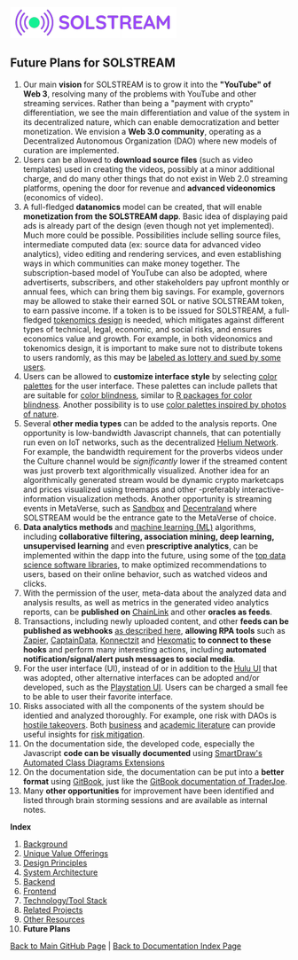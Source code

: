 ![Logo](./img/logo.png) 

## Future Plans for SOLSTREAM

1. Our main **vision** for SOLSTREAM is to grow it into the **"YouTube" of Web 3**, resolving many of the problems with YouTube and other streaming services. Rather than being a "payment with crypto" differentiation, we see the main differentiation and value of the system in its decentralized nature, which can enable democratization and better monetization. We envision a **Web 3.0 community**, operating as a Decentralized Autonomous Organization (DAO) where new models of curation are implemented. 
2. Users can be allowed to **download source files** (such as video templates) used in creating the videos,  possibly at a minor additional charge, and do many other things that do not exist in Web 2.0 streaming platforms, opening the door for revenue and **advanced videonomics** (economics of video).
3. A full-fledged **datanomics** model can be created, that will enable **monetization from the SOLSTREAM dapp**. Basic idea of displaying paid ads is already part of the design (even though not yet implemented). Much more could be possible. Possibilities include selling source files, intermediate computed data (ex: source data for advanced video analytics), video editing and rendering services, and even establishing ways in which communities can make money together. The subscription-based model of YouTube can also be adopted, where advertiserts, subscribers, and other stakeholders pay upfront monthly or annual fees, which can bring them big savings. For example, governors may be allowed to stake their earned SOL or native SOLSTREAM token, to earn passive income. If a token is to be issued for SOLSTREAM, a full-fledged [tokenomics design](https://maxyampolsky.medium.com/how-to-design-tokenomics-for-your-cryptocurrency-the-basics-of-creating-your-token-9a0375cb9479) is needed, which mitigates against different types of technical, legal, economic, and social risks, and ensures economics value and growth. For example, in both videonomics and tokenomics design, it is important to make sure not to distribute tokens to users randomly, as this may be [labeled as lottery and sued by some users](https://cryptobriefing.com/a-guy-put-10-ethereum-defi-app/).
4. Users can be allowed to **customize interface style** by selecting [color palettes](https://www.crazyegg.com/blog/website-color-palettes/) for the user interface. These palettes can include pallets that are suitable for [color blindness](https://www.color-blindness.com/), similar to [R packages for color blindness](https://www.datanovia.com/en/blog/top-r-color-palettes-to-know-for-great-data-visualization/). Another possibility is to use [color palettes inspired by photos of nature](https://sarahrenaeclark.com/color-palettes/).
5. Several **other media types** can be added to the analysis reports. One opportunity is low-bandwidth Javascript channels, that can potentially run even on IoT networks, such as the decentralized [Helium Network](https://www.helium.com/). For example, the bandwidth requirement for the proverbs videos under the Culture channel would be _significantly_ lower if the streamed content was just proverb text algorithmically visualized. Another idea for an algorithmically generated stream would be dynamic crypto marketcaps and prices visualized using treemaps and other -preferably interactive- information visualization methods. Another opportunity is streaming events in MetaVerse, such as [Sandbox](https://www.sandbox.game/en/) and [Decentraland](https://decentraland.org/) where SOLSTREAM would be the entrance gate to the MetaVerse of choice.
6. **Data analytics methods** and [machine learning (ML)](https://www.coursera.org/collections/machine-learning) algorithms, including **collaborative filtering, association mining, deep learning, unsupervised learning** and even **prescriptive analytics**, can be implemented within the dapp into the future, using some of the [top data science software libraries](https://towardsdatascience.com/8-booming-data-science-libraries-you-must-watch-out-in-2022-cec2dbb42437), to make optimized recommendations to users, based on their online behavior, such as watched videos and clicks.
7. With the permission of the user, meta-data about the analyzed data and analysis results, as well as metrics in the generated video analytics reports, can be **published on** [ChainLink](https://chain.link) and other **oracles as feeds**.  
8. Transactions, including newly uploaded content, and other **feeds can be published as webhooks** [as described here](https://www.youtube.com/watch?v=41NOoEz3Tzc), **allowing RPA tools** such as [Zapier](https://zapier.com/), [CaptainData](https://app.captaindata.co), [Konnectzit](https://app.konnectzit.com) and [Hexomatic](https://hexomatic.com) **to connect to these hooks** and perform many interesting actions, including **automated notification/signal/alert push messages to social media**.
9. For the user interface (UI), instead of or in addition to the [Hulu UI](https://www.youtube.com/watch?v=MqDlsjc8GLo) that was adopted, other alternative interfaces can be adopted and/or developed, such as the [Playstation UI](https://www.youtube.com/results?search_query=playstation+clone+with+react). Users can be charged a small fee to be able to user their favorite interface.
10. Risks associated with all the components of the system should be identied and analyzed thoroughly. For example, one risk with DAOs is [hostile takeovers](https://www.theblockcrypto.com/post/134180/build-finance-dao-suffers-hostile-governance-takeover-loses-470000). Both [business](https://www.google.com/search?channel=trow5&client=firefox-b-d&q=risks+for+blockchain+projects) and [academic literature](https://scholar.google.ae/scholar?as_ylo=2018&q=risk+mitigation+in+blockchain+projects&hl=en&as_sdt=0,5&as_vis=1) can provide useful insights for [risk mitigation](https://www.simplilearn.com/what-is-risk-mitigation-article).
11. On the documentation side, the developed code, especially the Javascript **code can be visually documented** using [SmartDraw's Automated Class Diagrams Extensions](htpps://www.smartdraw.com/developers/extensions/class-diagram.htm)
12. On the documentation side, the documentation can be put into a **better format** using [GitBook](https://gitbook.com), just like the [GitBook documentation of TraderJoe](https://docs.traderjoexyz.com/main/welcome/master).
13. Many **other opportunities** for improvement have been identified and listed through brain storming sessions and are available as internal notes.


**Index**

1. [Background](Background.md)
2. [Unique Value Offerings](UniqueValueOfferings.md)
3. [Design Principles](DesignPrinciples.md)
4. [System Architecture](SystemArchitecture.md)
5. [Backend](Backend.md)
6. [Frontend](Frontend.md)
7. [Technology/Tool Stack](TechnologyStack.md)
8. [Related Projects](RelatedProjects.md)
9. [Other Resources](OtherResources.md)
10. **Future Plans**

<hline></hline>

[Back to Main GitHub Page](../README.md) | [Back to Documentation Index Page](Documentation.md)
